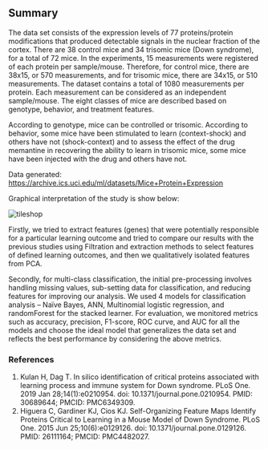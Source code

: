 ## Summary

The data set consists of the expression levels of 77 proteins/protein modifications that produced detectable signals in the nuclear fraction of the cortex. There are 38 control mice and 34 trisomic mice (Down syndrome), for a total of 72 mice. In the experiments, 15 measurements were registered of each protein per sample/mouse. Therefore, for control mice, there are 38x15, or 570 measurements, and for trisomic mice, there are 34x15, or 510 measurements. The dataset contains a total of 1080 measurements per protein. Each measurement can be considered as an independent sample/mouse. The eight classes of mice are described based on genotype, behavior, and treatment features. 

According to genotype, mice can be controlled or trisomic. According to behavior, some mice have been stimulated to learn (context-shock) and others have not (shock-context) and to assess the effect of the drug memantine in recovering the ability to learn in trisomic mice, some mice have been injected with the drug and others have not.

Data generated: https://archive.ics.uci.edu/ml/datasets/Mice+Protein+Expression

Graphical interpretation of the study is show below:

![tileshop](https://user-images.githubusercontent.com/90593831/210114119-2b9084d6-6adc-43bf-a32d-a9cc6e0441b2.jpeg)

Firstly, we tried to extract features (genes) that were potentially responsible for a particular learning outcome and tried to compare our results with the previous studies using Filtration and extraction methods to select features of defined learning outcomes, and then we qualitatively isolated features from PCA.

Secondly, for multi-class classification, the initial pre-processing involves handling missing values, sub-setting data for classification, and reducing features for improving our analysis. We used 4 models for classification analysis – Naïve Bayes, ANN, Multinomial logistic regression, and randomForest for the stacked learner. For evaluation, we monitored metrics such as accuracy, precision, F1-score, ROC curve, and AUC for all the models and choose the ideal model that generalizes the data set and reflects the best performance by considering the above metrics.


### References
1. Kulan H, Dag T. In silico identification of critical proteins associated with learning process and immune system for Down syndrome. PLoS One. 2019 Jan 28;14(1):e0210954. doi: 10.1371/journal.pone.0210954. PMID: 30689644; PMCID: PMC6349309.
2. Higuera C, Gardiner KJ, Cios KJ. Self-Organizing Feature Maps Identify Proteins Critical to Learning in a Mouse Model of Down Syndrome. PLoS One. 2015 Jun 25;10(6):e0129126. doi: 10.1371/journal.pone.0129126. PMID: 26111164; PMCID: PMC4482027.
